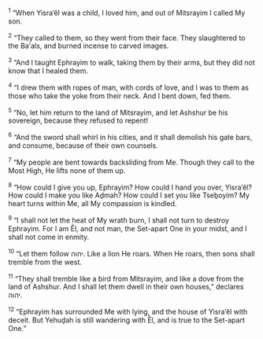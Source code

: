 <sup>1</sup> “When Yisra’ĕl was a child, I loved him, and out of Mitsrayim I called My son.

<sup>2</sup> “They called to them, so they went from their face. They slaughtered to the Ba‛als, and burned incense to carved images.

<sup>3</sup> “And I taught Ephrayim to walk, taking them by their arms, but they did not know that I healed them.

<sup>4</sup> “I drew them with ropes of man, with cords of love, and I was to them as those who take the yoke from their neck. And I bent down, fed them.

<sup>5</sup> “No, let him return to the land of Mitsrayim, and let Ashshur be his sovereign, because they refused to repent!

<sup>6</sup> “And the sword shall whirl in his cities, and it shall demolish his gate bars, and consume, because of their own counsels.

<sup>7</sup> “My people are bent towards backsliding from Me. Though they call to the Most High, He lifts none of them up.

<sup>8</sup> “How could I give you up, Ephrayim? How could I hand you over, Yisra’ĕl? How could I make you like Aḏmah? How could I set you like Tseḇoyim? My heart turns within Me, all My compassion is kindled.

<sup>9</sup> “I shall not let the heat of My wrath burn, I shall not turn to destroy Ephrayim. For I am Ĕl, and not man, the Set-apart One in your midst, and I shall not come in enmity.

<sup>10</sup> “Let them follow יהוה. Like a lion He roars. When He roars, then sons shall tremble from the west.

<sup>11</sup> “They shall tremble like a bird from Mitsrayim, and like a dove from the land of Ashshur. And I shall let them dwell in their own houses,” declares יהוה.

<sup>12</sup> “Ephrayim has surrounded Me with lying, and the house of Yisra’ĕl with deceit. But Yehuḏah is still wandering with Ĕl, and is true to the Set-apart One.”

